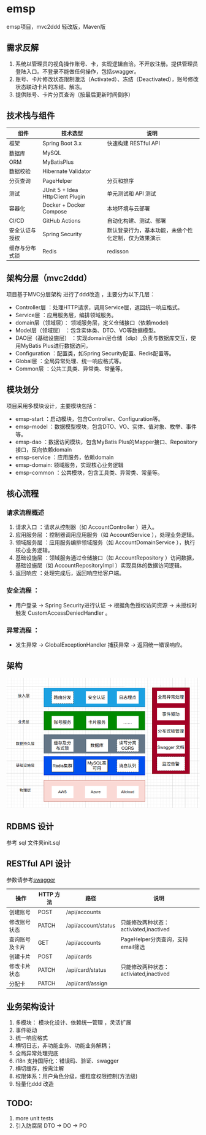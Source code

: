 emsp
=============================

emsp项目，mvc2ddd 轻改版，Maven版
## 需求反解
1. 系统以管理员的视角操作账号、卡，实现逻辑自洽。不开放注册。提供管理员登陆入口。不登录不能做任何操作，包括swagger。
2. 账号、卡片修改状态限制激活（Activated）、冻结（Deactivated），账号修改状态联动卡片的冻结、解冻。
3. 提供账号、卡片分页查询（按最后更新时间倒序）
## 技术栈与组件
| 组件      | 技术选型                             | 说明                         |
|---------|----------------------------------|----------------------------|
| 框架      | Spring Boot 3.x                  | 快速构建 RESTful API           |
| 数据库     | MySQL                            |                            |
| ORM     | MyBatisPlus                      |                            |
| 数据校验    | Hibernate Validator              |                            |
| 分页查询    | PageHelper                       | 分页和排序                      |
| 测试      | JUnit 5 + Idea HttpClient Plugin | 单元测试和 API 测试               |
| 容器化     | Docker + Docker Compose          | 本地环境与云部署                   |
| CI/CD   | GitHub Actions                   | 自动化构建、测试、部署                |
| 安全认证与授权 | Spring Security                  | 默认登录行为，基本功能，未做个性化定制，仅为效果演示 |
 | 缓存与分布式锁 | Redis                            | redisson                   |
## 架构分层（mvc2ddd）
项目基于MVC分层架构 进行了ddd改造 ，主要分为以下几层：

- Controller层 ：处理HTTP请求，调用Service层，返回统一响应格式。
- Service层 ：应用服务层，编排领域服务。
- domain层（领域层）： 领域服务层，定义仓储接口（依赖model)
- Model层（领域层） ：包含实体类、DTO、VO等数据模型。
- DAO层（基础设施层） ：实现domain层仓储（dip）,负责与数据库交互，使用MyBatis Plus进行数据访问，
- Configuration ：配置类，如Spring Security配置、Redis配置等。
- Global层 ：全局异常处理、统一响应格式等。
- Common层 ：公共工具类、异常类、常量等。
## 模块划分
项目采用多模块设计，主要模块包括：

- emsp-start ：启动模块，包含Controller、Configuration等。
- emsp-model ：数据模型模块，包含DTO、VO、实体、值对象、枚举、事件等。
- emsp-dao ：数据访问模块，包含MyBatis Plus的Mapper接口、Repository接口，反向依赖domain
- emsp-service ：应用服务，依赖domain
- emsp-domain:  领域服务，实现核心业务逻辑
- emsp-common ：公共模块，包含工具类、异常类、常量等。
## 核心流程
### 请求流程概述
   1. 请求入口 ：请求从控制器（如 AccountController ）进入。
   2. 应用服务层 ：控制器调用应用服务（如 AccountService ），处理业务逻辑。
   3. 领域服务层 ：应用服务编排领域服务（如 AccountDomainService ），执行核心业务逻辑。
   4. 基础设施层 ：领域服务通过仓储接口（如 AccountRepository ）访问数据，基础设施层（如 AccountRepositoryImpl ）实现具体的数据访问逻辑。
   5. 返回响应 ：处理完成后，返回响应给客户端。
### 安全流程 ：

   - 用户登录 → Spring Security进行认证 → 根据角色授权访问资源 → 未授权时触发 CustomAccessDeniedHandler 。
###  异常流程 ：
   - 发生异常 → GlobalExceptionHandler 捕获异常 → 返回统一错误响应。
## 架构
![架构](docs/images/Architecture.png)
## RDBMS 设计
参考 sql 文件夹init.sql

## RESTful API 设计
参数请参考[swagger](http://101.201.46.166:8080/swagger-ui/index.html#/)

| 操作      | HTTP 方法 | 路径                  | 说明                            |
|---------|---------|---------------------|-------------------------------|
| 创建账号    | POST    | /api/accounts       |                               |
| 修改账号状态  | PATCH   | /api/account/status | 只能修改两种状态：activiated,inactived |
| 查询账号及卡片 | GET     | /api/accounts       | PageHelper分页查询，支持email筛选      |
| 创建卡片    | POST    | /api/cards          |                               |
| 修改卡片状态  | PATCH    | /api/card/status    | 只能修改两种状态：activiated,inactived |
| 分配卡     | PATCH    | /api/card/assign    |                               |
## 业务架构设计
1. 多模块： 模块化设计、依赖统一管理 ，灵活扩展
2. 事件驱动
3. 统一响应格式
4. 横切日志，非功能业务、功能业务解耦；
5. 全局异常处理兜底
6. i18n 支持国际化：错误码、验证、swagger
7. 横切缓存，按需注解
8. 权限体系：用户角色分级，细粒度权限控制(方法级)
9. 轻量化ddd 改造
## TODO:
1. more unit tests 
2. 引入防腐层 DTO -> DO ->  PO
